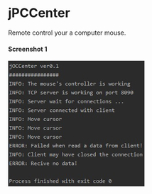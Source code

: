 # jPCCenter
Remote control your a computer mouse.

#### Screenshot 1
![Control_View](https://github.com/eaglx/jPCCenter/blob/master/doc/img/console.jpg)